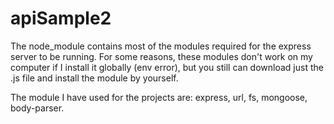 # apiSample2

The node_module contains most of the modules required for the express server to be running.
For some reasons, these modules don't work on my computer if I install it globally (env error), but you still can download just the .js file and install the module by yourself.

The module I have used for the projects are: express, url, fs, mongoose, body-parser. 
